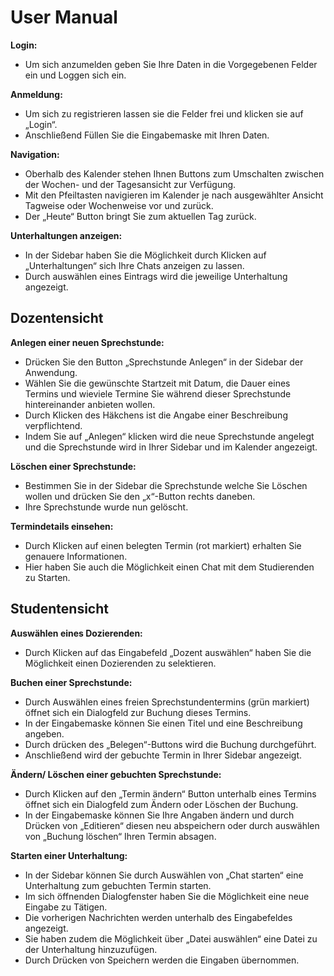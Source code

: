 <h1>User Manual</h1>

<b>Login:</b><br>
<ul>
<li>Um sich anzumelden geben Sie Ihre Daten in die Vorgegebenen Felder ein und Loggen sich ein.</li>
  </ul>

<b>Anmeldung:</b><br>
<ul>
<li>Um sich zu registrieren lassen sie die Felder frei und klicken sie auf „Login“.</li>
<li>Anschließend Füllen Sie die Eingabemaske mit Ihren Daten.</li>
  </ul>

<b>Navigation:</b><br>
<ul>
<li>Oberhalb des Kalender stehen Ihnen Buttons zum Umschalten zwischen der Wochen- und der Tagesansicht zur Verfügung.</li>
<li>Mit den Pfeiltasten navigieren im Kalender je nach ausgewählter Ansicht Tagweise oder Wochenweise vor und zurück.</li>
<li>Der „Heute“ Button bringt Sie zum aktuellen Tag zurück.</li>
  </ul>

<b>Unterhaltungen anzeigen:</b><br>
<ul>
<li>In der Sidebar haben Sie die Möglichkeit durch Klicken auf „Unterhaltungen“ sich Ihre Chats anzeigen zu lassen.</li>
<li>Durch auswählen eines Eintrags wird die jeweilige Unterhaltung angezeigt.</li>
  </ul>

<h2>Dozentensicht</h2>

<b>Anlegen einer neuen Sprechstunde:</b><br>
<ul>
  <li>Drücken Sie den Button „Sprechstunde Anlegen“ in der Sidebar der Anwendung.</li>
<li>Wählen Sie die gewünschte Startzeit mit Datum, die Dauer eines Termins und wieviele Termine Sie während dieser Sprechstunde hintereinander anbieten wollen.</li>
<li>Durch Klicken des Häkchens ist die Angabe einer Beschreibung verpflichtend.</li>
<li>Indem Sie auf „Anlegen“ klicken wird die neue Sprechstunde angelegt und die Sprechstunde wird in Ihrer Sidebar und im Kalender angezeigt.</li>
</ul>

<b>Löschen einer Sprechstunde:</b><br>
<ul>
<li>Bestimmen Sie in der Sidebar die Sprechstunde welche Sie Löschen wollen und drücken Sie den „x“-Button rechts daneben.</li>
<li>Ihre Sprechstunde wurde nun gelöscht.</li>
  </ul>

<b>Termindetails einsehen:</b><br>
<ul>
<li>Durch Klicken auf einen belegten Termin (rot markiert) erhalten Sie genauere Informationen.</li>
<li>Hier haben Sie auch die Möglichkeit einen Chat mit dem Studierenden zu Starten.</li>
  </ul>


<h2>Studentensicht</h2>

<b>Auswählen eines Dozierenden:</b><br>
<ul>
<li>Durch Klicken auf das Eingabefeld „Dozent auswählen“ haben Sie die Möglichkeit einen Dozierenden zu selektieren.</li>
  </ul>

<b>Buchen einer Sprechstunde:</b><br>
<ul>
<li>Durch Auswählen eines freien Sprechstundentermins (grün markiert) öffnet sich ein Dialogfeld zur Buchung dieses Termins.</li>
<li>In der Eingabemaske können Sie einen Titel und eine Beschreibung angeben.</li>
<li>Durch drücken des „Belegen“-Buttons wird die Buchung durchgeführt.</li>
<li>Anschließend wird der gebuchte Termin in Ihrer Sidebar angezeigt.</li>
  </ul>

<b>Ändern/ Löschen einer gebuchten Sprechstunde:</b><br>
<ul>
<li>Durch Klicken auf den „Termin ändern“ Button unterhalb eines Termins öffnet sich ein Dialogfeld zum Ändern oder Löschen der Buchung.</li>
<li>In der Eingabemaske können Sie Ihre Angaben ändern und durch Drücken von „Editieren“ diesen neu abspeichern oder durch auswählen von „Buchung löschen“ Ihren Termin absagen.</li>
  </ul>

<b>Starten einer Unterhaltung:</b><br>
<ul>
<li>In der Sidebar können Sie durch Auswählen von „Chat starten“ eine Unterhaltung zum gebuchten Termin starten.</li>
<li>Im sich öffnenden Dialogfenster haben Sie die Möglichkeit eine neue Eingabe zu Tätigen.</li>
<li>Die vorherigen Nachrichten werden unterhalb des Eingabefeldes angezeigt.</li>
<li>Sie haben zudem die Möglichkeit über „Datei auswählen“ eine Datei zu der Unterhaltung hinzuzufügen.</li>
<li>Durch Drücken von Speichern werden die Eingaben übernommen.</li>
  </ul>
